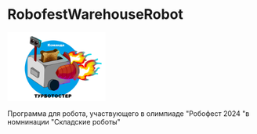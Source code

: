 # RobofestWarehouseRobot
 <img src="/imgs/turbotoster_team.svg" alt="team image" width="200"/>

Программа для робота, участвующего в олимпиаде "Робофест 2024 "в номнинации "Складские роботы"
